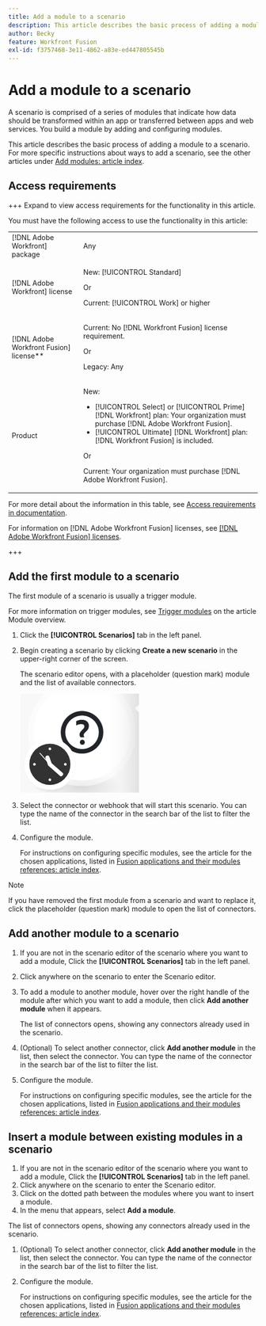 ```yaml
---
title: Add a module to a scenario
description: This article describes the basic process of adding a module to a scenario.
author: Becky
feature: Workfront Fusion
exl-id: f3757468-3e11-4862-a83e-ed447805545b
---
```

# Add a module to a scenario

A scenario is comprised of a series of modules that indicate how data should be transformed within an app or transferred between apps and web services. You build a module by adding and configuring modules.

This article describes the basic process of adding a module to a scenario. For more specific instructions about ways to add a scenario, see the other articles under [Add modules: article index](/help/workfront-fusion/create-scenarios/add-modules/add-modules-toc.md).

## Access requirements

+++ Expand to view access requirements for the functionality in this article.

You must have the following access to use the functionality in this article:

<table style="table-layout:auto">
 <col> 
 <col> 
 <tbody> 
  <tr> 
   <td role="rowheader">[!DNL Adobe Workfront] package</td> 
   <td> <p>Any</p> </td> 
  </tr> 
  <tr data-mc-conditions=""> 
   <td role="rowheader">[!DNL Adobe Workfront] license</td> 
   <td> <p>New: [!UICONTROL Standard]</p><p>Or</p><p>Current: [!UICONTROL Work] or higher</p> </td> 
  </tr> 
  <tr> 
   <td role="rowheader">[!DNL Adobe Workfront Fusion] license**</td> 
   <td>
   <p>Current: No [!DNL Workfront Fusion] license requirement.</p>
   <p>Or</p>
   <p>Legacy: Any </p>
   </td> 
  </tr> 
  <tr> 
   <td role="rowheader">Product</td> 
   <td>
   <p>New:</p> <ul><li>[!UICONTROL Select] or [!UICONTROL Prime] [!DNL Workfront] plan: Your organization must purchase [!DNL Adobe Workfront Fusion].</li><li>[!UICONTROL Ultimate] [!DNL Workfront] plan: [!DNL Workfront Fusion] is included.</li></ul>
   <p>Or</p>
   <p>Current: Your organization must purchase [!DNL Adobe Workfront Fusion].</p>
   </td> 
  </tr>
 </tbody> 
</table>

For more detail about the information in this table, see [Access requirements in documentation](/help/workfront-fusion/references/licenses-and-roles/access-level-requirements-in-documentation.md).

For information on [!DNL Adobe Workfront Fusion] licenses, see [[!DNL Adobe Workfront Fusion] licenses](/help/workfront-fusion/set-up-and-manage-workfront-fusion/licensing-operations-overview/license-automation-vs-integration.md).

+++

## Add the first module to a scenario

The first module of a scenario is usually a trigger module.

For more information on trigger modules, see [Trigger modules](/help/workfront-fusion/get-started-with-fusion/understand-fusion/module-overview.md#trigger-modules) on the article Module overview.

1. Click the **[!UICONTROL Scenarios]** tab in the left panel.
1. Begin creating a scenario by clicking **Create a new scenario** in the upper-right corner of the screen.

   The scenario editor opens, with a placeholder (question mark) module and the list of available connectors.

   ![Placeholder module](assets/placeholder-module.png)

1. Select the connector or webhook that will start this scenario. You can type the name of the connector in the search bar of the list to filter the list.
1. Configure the module.

   For instructions on configuring specific modules, see the article for the chosen applications, listed in [Fusion applications and their modules references: article index](/help/workfront-fusion/references/apps-and-modules/apps-and-modules-toc.md).

>[!NOTE]
>
>If you have removed the first module from a scenario and want to replace it, click the placeholder (question mark) module to open the list of connectors.

## Add another module to a scenario

1. If you are not in the scenario editor of the scenario where you want to add a module, Click the **[!UICONTROL Scenarios]** tab in the left panel.
1. Click anywhere on the scenario to enter the Scenario editor.
1. To add a module to another module, hover over the right handle of the module after which you want to add a module, then click **Add another module** when it appears.

    The list of connectors opens, showing any connectors already used in the scenario.

1. (Optional) To select another connector, click **Add another module** in the list, then select the connector. You can type the name of the connector in the search bar of the list to filter the list.
1. Configure the module.

   For instructions on configuring specific modules, see the article for the chosen applications, listed in [Fusion applications and their modules references: article index](/help/workfront-fusion/references/apps-and-modules/apps-and-modules-toc.md).

## Insert a module between existing modules in a scenario

1. If you are not in the scenario editor of the scenario where you want to add a module, Click the **[!UICONTROL Scenarios]** tab in the left panel.
1. Click anywhere on the scenario to enter the Scenario editor.
1. Click on the dotted path between the modules where you want to insert a module.
1. In the menu that appears, select **Add a module**.

The list of connectors opens, showing any connectors already used in the scenario.

1. (Optional) To select another connector, click **Add another module** in the list, then select the connector. You can type the name of the connector in the search bar of the list to filter the list.
1. Configure the module.

   For instructions on configuring specific modules, see the article for the chosen applications, listed in [Fusion applications and their modules references: article index](/help/workfront-fusion/references/apps-and-modules/apps-and-modules-toc.md).
